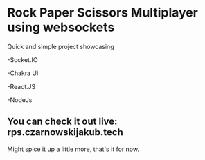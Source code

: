 # Rock Paper Scissors Multiplayer using websockets
Quick and simple project showcasing 

-Socket.IO 

-Chakra Ui  

-React.JS

-NodeJs

## You can check it out live: rps.czarnowskijakub.tech

Might spice it up a little more, that's it for now.
